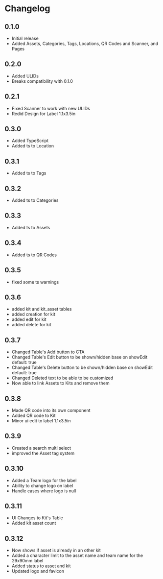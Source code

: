# Changelog
## 0.1.0
- Initial release
- Added Assets, Categories, Tags, Locations, QR Codes and Scanner, and Pages

## 0.2.0
- Added ULIDs
- Breaks compatibility with 0.1.0

## 0.2.1
- Fixed Scanner to work with new ULIDs
- Redid Design for Label 1.1x3.5in

## 0.3.0
- Added TypeScript
- Added ts to Location

## 0.3.1
- Added ts to Tags

## 0.3.2
- Added ts to Categories

## 0.3.3
- Added ts to Assets

## 0.3.4
- Added ts to QR Codes

## 0.3.5
- fixed some ts warnings

## 0.3.6
- added kit and kit_asset tables
- added creation for kit
- added edit for kit
- added delete for kit

## 0.3.7
- Changed Table's Add button to CTA
- Changed Table's Edit button to be shown/hidden base on showEdit default: true
- Changed Table's Delete button to be shown/hidden base on showEdit default: true
- Changed Deleted text to be able to be customized
- Now able to link Assets to Kits and remove them

## 0.3.8
- Made QR code into its own component
- Added QR code to Kit
- Minor ui edit to label 1.1x3.5in

## 0.3.9
- Created a search multi select
- improved the Asset tag system

## 0.3.10
- Added a Team logo for the label
- Ability to change logo on label
- Handle cases where logo is null

## 0.3.11
- UI Changes to Kit's Table 
- Added kit asset count

## 0.3.12
- Now shows if asset is already in an other kit
- Added a character limit to the asset name and team name for the 29x90mm label
- Added status to asset and kit
- Updated logo and favicon

